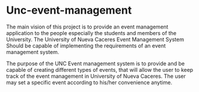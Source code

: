 # Unc-event-management
The main vision of this project is to provide an event management application to the people especially the students and members of the University. The University of Nueva Caceres Event Management System Should be capable of implementing the requirements of an event management system. 

The purpose of the UNC Event management system is to provide and be capable of creating different types of events, that will allow the user to keep track of the event management in University of Nueva Caceres. The user may set a specific event according to his/her convenience anytime.
